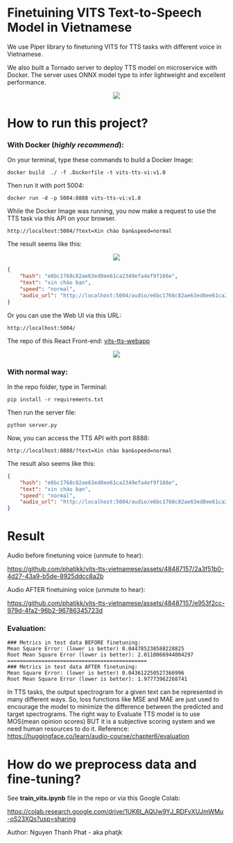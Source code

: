 # Finetuining VITS Text-to-Speech Model in Vietnamese

We use Piper library to finetuning VITS for TTS tasks with different voice in Vietnamese. 

We also built a Tornado server to deploy TTS model on microservice with Docker. 
The server uses ONNX model type to infer lightweight and excellent performance. 

<p align="center">
  <img  src="https://raw.githubusercontent.com/phatjkk/vits-tts-vietnamese/main/resources/web_ui.PNG">
</p>

# How to run this project?

### With Docker (***highly recommend***):
On your terminal, type these commands to build a Docker Image:
```
docker build  ./ -f .Dockerfile -t vits-tts-vi:v1.0
```
Then run it with port 5004:
```
docker run -d -p 5004:8888 vits-tts-vi:v1.0
```
While the Docker Image was running, you now make a request to use the TTS task via this API on your browser.
```
http://localhost:5004/?text=Xin chào bạn&speed=normal
```
The result seems like this:
<p align="center">
  <img  src="https://raw.githubusercontent.com/phatjkk/vits-tts-vietnamese/main/resources/demo_api.PNG">
</p>

```json
{
    "hash": "e6bc1768c82ae63ed8ee61ca2349efa4ef9f166e",
    "text": "xin chào bạn",
    "speed": "normal",
    "audio_url": "http://localhost:5004/audio/e6bc1768c82ae63ed8ee61ca2349efa4ef9f166e.wav"
}
```
Or you can use the Web UI via this URL:
```
http://localhost:5004/
```
The repo of this React Front-end: [vits-tts-webapp](https://github.com/phatjkk/vits-tts-webapp)
<p align="center">
  <img  src="https://raw.githubusercontent.com/phatjkk/vits-tts-vietnamese/main/resources/web_ui.PNG">
</p>

### With normal way:
In the repo folder, type in Terminal:
```
pip install -r requirements.txt
```
Then run the server file:
```
python server.py
```
Now, you can access the TTS API with port 8888:
```
http://localhost:8888/?text=Xin chào bạn&speed=normal
```
The result also seems like this:
```json
{
    "hash": "e6bc1768c82ae63ed8ee61ca2349efa4ef9f166e",
    "text": "xin chào bạn",
    "speed": "normal",
    "audio_url": "http://localhost:5004/audio/e6bc1768c82ae63ed8ee61ca2349efa4ef9f166e.wav"
}
```

# Result
Audio before finetuning voice (unmute to hear):


https://github.com/phatjkk/vits-tts-vietnamese/assets/48487157/2a3f51b0-4d27-43a9-b5de-8925ddcc8a2b


Audio AFTER finetuining voice (unmute to hear):


https://github.com/phatjkk/vits-tts-vietnamese/assets/48487157/e953f2cc-979d-4fa2-96b2-96786345723d


### Evaluation: 
```
### Metrics in test data BEFORE finetuning:
Mean Square Error: (lower is better) 0.044785238588228825
Root Mean Square Error (lower is better): 2.0110066944004297
=============================================
### Metrics in test data AFTER finetuning:
Mean Square Error: (lower is better) 0.043612250527366996
Root Mean Square Error (lower is better): 1.97773962268741
```

In TTS tasks, the output spectrogram for a given text can be represented in many different ways.
So, loss functions like MSE and MAE are just used to encourage the model to minimize the difference between the predicted and target spectrograms.
The right way to Evaluate TTS model is to use MOS(mean opinion scores) BUT it is a subjective scoring system and we need human resources to do it.
Reference: https://huggingface.co/learn/audio-course/chapter6/evaluation

# How do we preprocess data and fine-tuning?

See **train_vits.ipynb** file in the repo or via this Google Colab:

https://colab.research.google.com/drive/1UK6t_AQUw9YJ_RDFvXUJmWMu-oS23XQs?usp=sharing

Author: Nguyen Thanh Phat - aka phatjk
